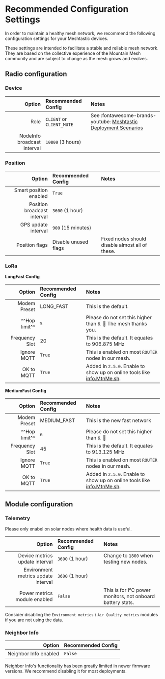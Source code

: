 # Recommended Configuration Settings

In order to maintain a healthy mesh network, we recommend the following configuration settings for your Meshtastic devices.

These settings are intended to facilitate a stable and reliable mesh network. They are based on the collective experience of the Mountain Mesh community and are subject to change as the mesh grows and evolves.

## Radio configuration

### Device

|                      Option | Recommended Config        | Notes                                                                                                           |
| --------------------------: | :------------------------ | :-------------------------------------------------------------------------------------------------------------- |
|                        Role | `CLIENT` or `CLIENT_MUTE` | See :fontawesome-brands-youtube: [Meshtastic Deployment Scenarios](https://www.youtube.com/watch?v=htjwtnjQkkE) |
| NodeInfo broadcast interval | `10800` (3 hours)         |                                                                                                                 |

### Position

|                      Option | Recommended Config   | Notes                                           |
| --------------------------: | :------------------- | :---------------------------------------------- |
|      Smart position enabled | `True`               |                                                 |
| Position broadcast interval | `3600` (1 hour)      |                                                 |
|         GPS update interval | `900` (15 minutes)   |                                                 |
|              Position flags | Disable unused flags | Fixed nodes should disable almost all of these. |

### LoRa

**LongFast Config**

|         Option | Recommended Config | Notes                                                                                            |
| -------------: | :----------------- | :----------------------------------------------------------------------------------------------- |
|   Modem Preset | LONG_FAST          | This is the default.                                                                             |
|  ^^Hop limit^^ | `5`                | Please do not set this higher than `6`. :pray: The mesh thanks you.                              |
| Frequency Slot | 20                 | This is the default. It equates to 906.875 MHz                                                   |
|    Ignore MQTT | `True`             | This is enabled on most `ROUTER` nodes in our mesh.                                              |
|     OK to MQTT | `True`             | Added in `2.5.0`. Enable to show up on online tools like [info.MtnMe.sh](https://info.mtnme.sh). |

**MediumFast Config**

|         Option | Recommended Config | Notes                                                                                            |
| -------------: | :----------------- | :----------------------------------------------------------------------------------------------- |
|   Modem Preset | MEDIUM_FAST        | This is the new fast network                                                                     |
|  ^^Hop limit^^ | `6`                | Please do not set this higher than `6`. :pray:                                                   |
| Frequency Slot | 45                 | This is the default. It equates to 913.125 MHz                                                   |
|    Ignore MQTT | `True`             | This is enabled on most `ROUTER` nodes in our mesh.                                              |
|     OK to MQTT | `True`             | Added in `2.5.0`. Enable to show up on online tools like [info.MtnMe.sh](https://info.mtnme.sh). |


## Module configuration

### Telemetry

Please only enabel on solar nodes where health data is useful.

|                              Option | Recommended Config | Notes                                                      |
| ----------------------------------: | :----------------- | :--------------------------------------------------------- |
|      Device metrics update interval | `3600` (1 hour)    | Change to `1800` when testing new nodes.                   |
| Environment metrics update interval | `3600` (1 hour)    |                                                            |
|        Power metrics module enabled | `False`            | This is for I²C power monitors, not onboard battery stats. |

Consider disabling the `Environment metrics` / `Air Quality metrics` modules if you are not using the data.


### Neighbor Info

|                Option | Recommended Config |
| --------------------: | :----------------- |
| Neighbor Info enabled | `False`            |

Neighbor Info's functionality has been greatly limited in newer firmware versions. We recommend disabling it for most deployments.
